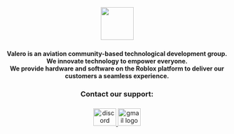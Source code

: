 <div align="center">
  <img height="75" src="https://cdn.valerorblx.xyz/Valero-Red[Cropped].png"  />
</div>

###

<h4 align="center">Valero is an aviation community-based technological development group. <br>We innovate technology to empower everyone. <br>We provide hardware and software on the Roblox platform to deliver our customers a seamless experience.</h4>

###

<h3 align="center">Contact our support:</h3>

###

<div align="center">
  <a href="https://discord.gg/valero-712678155470766170" target="_blank">
    <img src="https://raw.githubusercontent.com/maurodesouza/profile-readme-generator/master/src/assets/icons/social/discord/default.svg" width="52" height="40" alt="discord logo"  />
  </a>
  <a href="mailto:support@valerorblx.xyz" target="_blank">
    <img src="https://raw.githubusercontent.com/maurodesouza/profile-readme-generator/master/src/assets/icons/social/gmail/default.svg" width="52" height="40" alt="gmail logo"  />
  </a>
</div>

###
